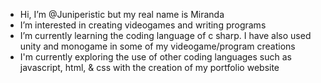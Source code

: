 - Hi, I’m @Juniperistic but my real name is Miranda 
- I’m interested in creating videogames and writing programs
- I’m currently learning the coding language of c sharp. I have also used unity and monogame in some of my videogame/program creations
- I'm currently exploring the use of other coding languages such as javascript, html, & css with the creation of my portfolio website

<!---
Juniperistic/Juniperistic is a ✨ special ✨ repository because its `README.md` (this file) appears on your GitHub profile.
You can click the Preview link to take a look at your changes.
--->
